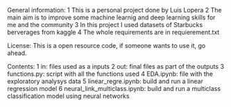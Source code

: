 General information:
1 This is a personal project done by Luis Lopera 
2 The main aim is to improve some machine learnig and deep learning skills for me and the community
3 In this project I used datasets of Starbucks berverages from kaggle
4 The whole requirements are in requierement.txt

License:
This is a open resource code, if someone wants to use it, go ahead.

Contents:
1 in: files used as a inputs
2 out: final files as part of the outputs
3 functions.py: script with all the functions used
4 EDA.ipynb: file with the exploratory analysys data
5 linear_regre.ipynb: build and run a linear regression model
6 neural_link_multiclass.ipynb: build and run a multiclass classification model using neural networks
